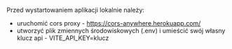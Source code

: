 Przed wystartowaniem aplikacji lokalnie należy:
- uruchomić cors proxy - https://cors-anywhere.herokuapp.com/  
- utworzyć plik zmiennych środowiskowych (.env) i umieścić swój własny klucz api - VITE_API_KEY=klucz
